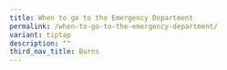 ```yaml
---
title: When to go to the Emergency Department
permalink: /when-to-go-to-the-emergency-department/
variant: tiptap
description: ""
third_nav_title: Burns
---
```

